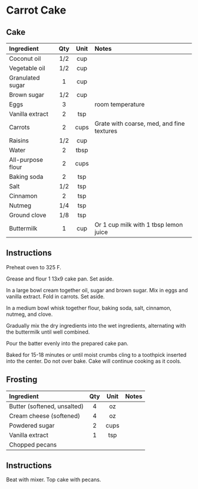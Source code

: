 # Carrot Cake

## Cake
| Ingredient                        | Qty  | Unit  | Notes         |
|:----------------------------------|:----:|:-----:|:--------------|
| Coconut oil                       | 1/2  | cup   |               |
| Vegetable oil                     | 1/2  | cup   |               |
| Granulated sugar                  | 1    | cup   |               |
| Brown sugar                       | 1/2  | cup   |               |
| Eggs           | 3    |       |       room temperature         |
| Vanilla extract                   | 2    | tsp   |               |
| Carrots                  | 2    | cups  |  Grate with coarse, med, and fine textures             |
| Raisins                           | 1/2  | cup   |               |
| Water                             | 2    | tbsp  |               |
| All-purpose flour                 | 2    | cups  |               |
| Baking soda                       | 2    | tsp   |               |
| Salt                              | 1/2  | tsp   |               |
| Cinnamon                          | 2    | tsp   |               |
| Nutmeg                            | 1/4  | tsp   |               |
| Ground clove                      | 1/8  | tsp   |               |
| Buttermilk| 1    | cup   | Or 1 cup milk with 1 tbsp lemon juice |
                                                                          

## Instructions
Preheat oven to 325 F.

Grease and flour 1 13x9 cake pan. Set aside.

In a large bowl cream together oil, sugar and brown sugar.
Mix in eggs and vanilla extract.
Fold in carrots. Set aside.

In a medium bowl whisk together flour, baking soda, salt, cinnamon, nutmeg, and clove.

Gradually mix the dry ingredients into the wet ingredients, alternating with the buttermilk until well combined.

Pour the batter evenly into the prepared cake pan.

Baked for 15-18 minutes or until moist crumbs cling to a toothpick inserted into the center. Do not over bake. Cake will continue cooking as it cools.

## Frosting
| Ingredient                        | Qty  | Unit  | Notes               |
|:----------------------------------|:----:|:-----:|:--------------------|
| Butter (softened, unsalted)       | 4    | oz    |                    |
| Cream cheese (softened)           | 4    | oz    |                    |
| Powdered sugar                    | 2    | cups  |                    |
| Vanilla extract                   | 1    | tsp   |                    |
| Chopped pecans                    |      |       |                    |

## Instructions
Beat with mixer. Top cake with pecans.